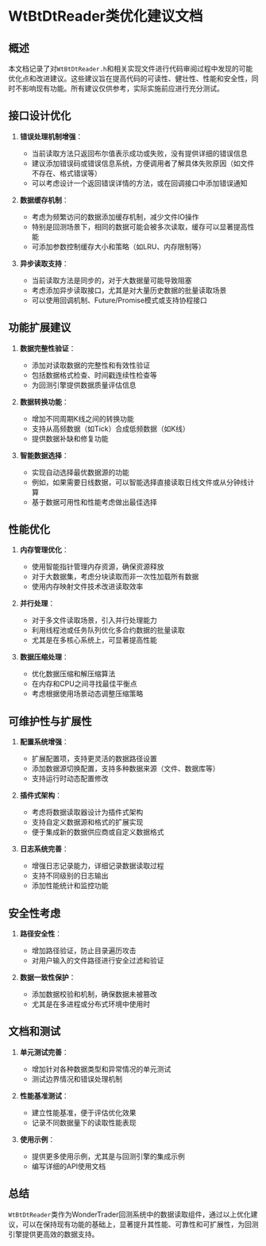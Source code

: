# WtBtDtReader类优化建议文档

## 概述

本文档记录了对`WtBtDtReader.h`和相关实现文件进行代码审阅过程中发现的可能优化点和改进建议。这些建议旨在提高代码的可读性、健壮性、性能和安全性，同时不影响现有功能。所有建议仅供参考，实际实施前应进行充分测试。

## 接口设计优化

1. **错误处理机制增强**：
   - 当前读取方法只返回布尔值表示成功或失败，没有提供详细的错误信息
   - 建议添加错误码或错误信息系统，方便调用者了解具体失败原因（如文件不存在、格式错误等）
   - 可以考虑设计一个返回错误详情的方法，或在回调接口中添加错误通知

2. **数据缓存机制**：
   - 考虑为频繁访问的数据添加缓存机制，减少文件IO操作
   - 特别是回测场景下，相同的数据可能会被多次读取，缓存可以显著提高性能
   - 可添加参数控制缓存大小和策略（如LRU、内存限制等）

3. **异步读取支持**：
   - 当前读取方法是同步的，对于大数据量可能导致阻塞
   - 考虑添加异步读取接口，尤其是对大量历史数据的批量读取场景
   - 可以使用回调机制、Future/Promise模式或支持协程接口

## 功能扩展建议

1. **数据完整性验证**：
   - 添加对读取数据的完整性和有效性验证
   - 包括数据格式检查、时间戳连续性检查等
   - 为回测引擎提供数据质量评估信息

2. **数据转换功能**：
   - 增加不同周期K线之间的转换功能
   - 支持从高频数据（如Tick）合成低频数据（如K线）
   - 提供数据补缺和修复功能

3. **智能数据选择**：
   - 实现自动选择最优数据源的功能
   - 例如，如果需要日线数据，可以智能选择直接读取日线文件或从分钟线计算
   - 基于数据可用性和性能考虑做出最佳选择

## 性能优化

1. **内存管理优化**：
   - 使用智能指针管理内存资源，确保资源释放
   - 对于大数据集，考虑分块读取而非一次性加载所有数据
   - 使用内存映射文件技术改进读取效率

2. **并行处理**：
   - 对于多文件读取场景，引入并行处理能力
   - 利用线程池或任务队列优化多合约数据的批量读取
   - 尤其是在多核心系统上，可显著提高性能

3. **数据压缩处理**：
   - 优化数据压缩和解压缩算法
   - 在内存和CPU之间寻找最佳平衡点
   - 考虑根据使用场景动态调整压缩策略

## 可维护性与扩展性

1. **配置系统增强**：
   - 扩展配置项，支持更灵活的数据路径设置
   - 添加数据源切换配置，支持多种数据来源（文件、数据库等）
   - 支持运行时动态配置修改

2. **插件式架构**：
   - 考虑将数据读取器设计为插件式架构
   - 支持自定义数据源和格式的扩展实现
   - 便于集成新的数据供应商或自定义数据格式

3. **日志系统完善**：
   - 增强日志记录能力，详细记录数据读取过程
   - 支持不同级别的日志输出
   - 添加性能统计和监控功能

## 安全性考虑

1. **路径安全性**：
   - 增加路径验证，防止目录遍历攻击
   - 对用户输入的文件路径进行安全过滤和验证

2. **数据一致性保护**：
   - 添加数据校验和机制，确保数据未被篡改
   - 尤其是在多进程或分布式环境中使用时

## 文档和测试

1. **单元测试完善**：
   - 增加针对各种数据类型和异常情况的单元测试
   - 测试边界情况和错误处理机制

2. **性能基准测试**：
   - 建立性能基准，便于评估优化效果
   - 记录不同数据量下的读取性能表现

3. **使用示例**：
   - 提供更多使用示例，尤其是与回测引擎的集成示例
   - 编写详细的API使用文档

## 总结

`WtBtDtReader`类作为WonderTrader回测系统中的数据读取组件，通过以上优化建议，可以在保持现有功能的基础上，显著提升其性能、可靠性和可扩展性，为回测引擎提供更高效的数据支持。
